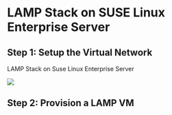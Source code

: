 # LAMP Stack on SUSE Linux Enterprise Server

## Step 1: Setup the Virtual Network
LAMP Stack on Suse Linux Enterprise Server

<a href="https://portal.azure.com/#create/Microsoft.Template/uri/https%3A%2F%2Fraw.githubusercontent.com%2Fhsirtl%2Flamp-stack-on-sles%2Fmaster%2Fnetwork.json" target="_blank">
    <img src="http://azuredeploy.net/deploybutton.png"/>
</a>

## Step 2: Provision a LAMP VM


